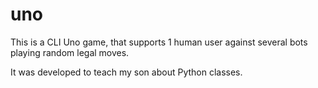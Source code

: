 # uno

This is a CLI Uno game, that supports 1 human user against several bots playing random legal moves.

It was developed to teach my son about Python classes.
